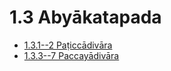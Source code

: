 # 1.3 Abyākatapada

* [1.3.1--2 Paṭiccādivāra](1.3/1.3.1--2.md)
* [1.3.3--7 Paccayādivāra](1.3/1.3.3--7.md)
